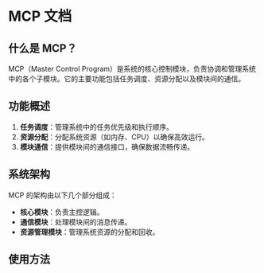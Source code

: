 # MCP 文档

## 什么是 MCP？

MCP（Master Control Program）是系统的核心控制模块，负责协调和管理系统中的各个子模块。它的主要功能包括任务调度、资源分配以及模块间的通信。

## 功能概述

1. **任务调度**：管理系统中的任务优先级和执行顺序。
2. **资源分配**：分配系统资源（如内存、CPU）以确保高效运行。
3. **模块通信**：提供模块间的通信接口，确保数据流畅传递。

## 系统架构

MCP 的架构由以下几个部分组成：

- **核心模块**：负责主控逻辑。
- **通信模块**：处理模块间的消息传递。
- **资源管理模块**：管理系统资源的分配和回收。

## 使用方法

